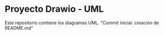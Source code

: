 # Proyecto Drawio - UML
Este repositorio contiene los diagramas UML.
"Commit inicial: creación de README.md"
